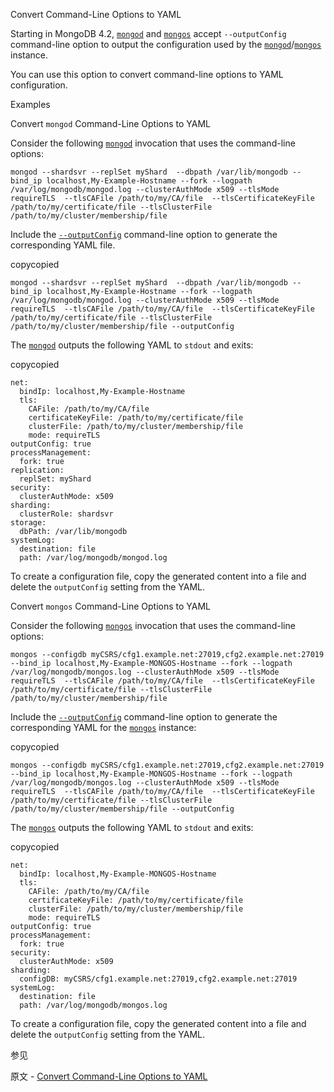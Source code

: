  Convert Command-Line Options to YAML

Starting in MongoDB 4.2, [`mongod`](https://docs.mongodb.com/master/reference/program/mongod/bin.mongod) and [`mongos`](https://docs.mongodb.com/master/reference/program/mongos/bin.mongos) accept `--outputConfig` command-line option to output the configuration used by the [`mongod`](https://docs.mongodb.com/master/reference/program/mongod/bin.mongod)/[`mongos`](https://docs.mongodb.com/master/reference/program/mongos/bin.mongos) instance.

You can use this option to convert command-line options to YAML configuration.

 Examples

 Convert `mongod` Command-Line Options to YAML

Consider the following [`mongod`](https://docs.mongodb.com/master/reference/program/mongod/bin.mongod) invocation that uses the command-line options:

```
mongod --shardsvr --replSet myShard  --dbpath /var/lib/mongodb --bind_ip localhost,My-Example-Hostname --fork --logpath /var/log/mongodb/mongod.log --clusterAuthMode x509 --tlsMode requireTLS  --tlsCAFile /path/to/my/CA/file  --tlsCertificateKeyFile /path/to/my/certificate/file --tlsClusterFile /path/to/my/cluster/membership/file
```

Include the [`--outputConfig`](https://docs.mongodb.com/master/reference/program/mongod/cmdoption-mongod-outputconfig) command-line option to generate the corresponding YAML file.

copycopied

```
mongod --shardsvr --replSet myShard  --dbpath /var/lib/mongodb --bind_ip localhost,My-Example-Hostname --fork --logpath /var/log/mongodb/mongod.log --clusterAuthMode x509 --tlsMode requireTLS  --tlsCAFile /path/to/my/CA/file  --tlsCertificateKeyFile /path/to/my/certificate/file --tlsClusterFile /path/to/my/cluster/membership/file --outputConfig
```

The [`mongod`](https://docs.mongodb.com/master/reference/program/mongod/bin.mongod) outputs the following YAML to `stdout` and exits:

copycopied

```
net:
  bindIp: localhost,My-Example-Hostname
  tls:
    CAFile: /path/to/my/CA/file
    certificateKeyFile: /path/to/my/certificate/file
    clusterFile: /path/to/my/cluster/membership/file
    mode: requireTLS
outputConfig: true
processManagement:
  fork: true
replication:
  replSet: myShard
security:
  clusterAuthMode: x509
sharding:
  clusterRole: shardsvr
storage:
  dbPath: /var/lib/mongodb
systemLog:
  destination: file
  path: /var/log/mongodb/mongod.log
```

To create a configuration file, copy the generated content into a file and delete the `outputConfig` setting from the YAML.

 Convert `mongos` Command-Line Options to YAML

Consider the following [`mongos`](https://docs.mongodb.com/master/reference/program/mongos/bin.mongos) invocation that uses the command-line options:

```
mongos --configdb myCSRS/cfg1.example.net:27019,cfg2.example.net:27019 --bind_ip localhost,My-Example-MONGOS-Hostname --fork --logpath /var/log/mongodb/mongos.log --clusterAuthMode x509 --tlsMode requireTLS  --tlsCAFile /path/to/my/CA/file  --tlsCertificateKeyFile /path/to/my/certificate/file --tlsClusterFile /path/to/my/cluster/membership/file
```

Include the [`--outputConfig`](https://docs.mongodb.com/master/reference/program/mongos/cmdoption-mongos-outputconfig) command-line option to generate the corresponding YAML for the [`mongos`](https://docs.mongodb.com/master/reference/program/mongos/bin.mongos) instance:

copycopied

```
mongos --configdb myCSRS/cfg1.example.net:27019,cfg2.example.net:27019 --bind_ip localhost,My-Example-MONGOS-Hostname --fork --logpath /var/log/mongodb/mongos.log --clusterAuthMode x509 --tlsMode requireTLS  --tlsCAFile /path/to/my/CA/file  --tlsCertificateKeyFile /path/to/my/certificate/file --tlsClusterFile /path/to/my/cluster/membership/file --outputConfig
```

The [`mongos`](https://docs.mongodb.com/master/reference/program/mongos/bin.mongos) outputs the following YAML to `stdout` and exits:

copycopied

```
net:
  bindIp: localhost,My-Example-MONGOS-Hostname
  tls:
    CAFile: /path/to/my/CA/file
    certificateKeyFile: /path/to/my/certificate/file
    clusterFile: /path/to/my/cluster/membership/file
    mode: requireTLS
outputConfig: true
processManagement:
  fork: true
security:
  clusterAuthMode: x509
sharding:
  configDB: myCSRS/cfg1.example.net:27019,cfg2.example.net:27019
systemLog:
  destination: file
  path: /var/log/mongodb/mongos.log
```

To create a configuration file, copy the generated content into a file and delete the `outputConfig` setting from the YAML.

 参见

原文 - [Convert Command-Line Options to YAML]( https://docs.mongodb.com/manual/tutorial/convert-command-line-options-to-yaml/ )


